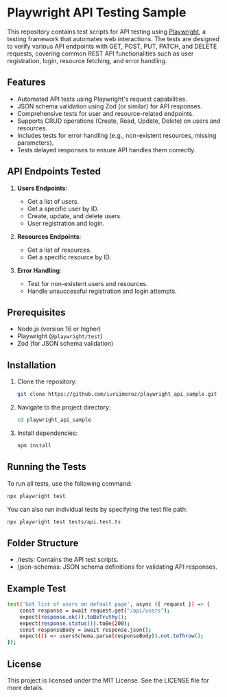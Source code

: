# Playwright API Testing Sample

This repository contains test scripts for API testing using [Playwright](https://playwright.dev/), a testing framework that automates web interactions. The tests are designed to verify various API endpoints with GET, POST, PUT, PATCH, and DELETE requests, covering common REST API functionalities such as user registration, login, resource fetching, and error handling.

## Features

- Automated API tests using Playwright's request capabilities.
- JSON schema validation using Zod (or similar) for API responses.
- Comprehensive tests for user and resource-related endpoints.
- Supports CRUD operations (Create, Read, Update, Delete) on users and resources.
- Includes tests for error handling (e.g., non-existent resources, missing parameters).
- Tests delayed responses to ensure API handles them correctly.

## API Endpoints Tested

1. **Users Endpoints**:
   - Get a list of users.
   - Get a specific user by ID.
   - Create, update, and delete users.
   - User registration and login.

2. **Resources Endpoints**:
   - Get a list of resources.
   - Get a specific resource by ID.

3. **Error Handling**:
   - Test for non-existent users and resources.
   - Handle unsuccessful registration and login attempts.

## Prerequisites

- Node.js (version 16 or higher)
- Playwright (`@playwright/test`)
- Zod (for JSON schema validation)

## Installation

1. Clone the repository:
   ```bash
   git clone https://github.com/iuriimoroz/playwright_api_sample.git
   ```
2. Navigate to the project directory:
   ```bash
   cd playwright_api_sample
   ```
3. Install dependencies:
   ```bash
   npm install
   ```
## Running the Tests
To run all tests, use the following command:
```bash
npx playwright test
```
You can also run individual tests by specifying the test file path:
```bash
npx playwright test tests/api.test.ts
```
## Folder Structure
- /tests: Contains the API test scripts.
- /json-schemas: JSON schema definitions for validating API responses.

## Example Test
```bash
test('Get list of users on default page', async ({ request }) => {
    const response = await request.get("/api/users");
    expect(response.ok()).toBeTruthy();
    expect(response.status()).toBe(200);
    const responseBody = await response.json();
    expect(() => usersSchema.parse(responseBody)).not.toThrow();
});
```
## License
This project is licensed under the MIT License. See the LICENSE file for more details.
